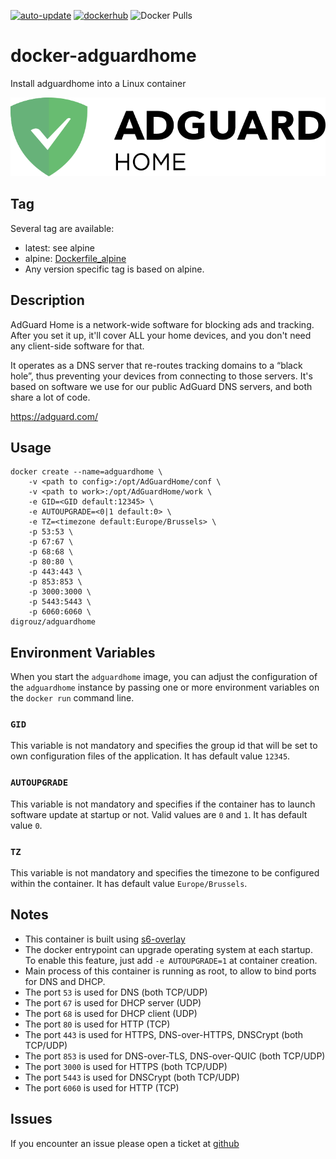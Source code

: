 [![auto-update](https://github.com/digrouz/docker-adguardhome/actions/workflows/auto-update.yml/badge.svg)](https://github.com/digrouz/docker-adguardhome/actions/workflows/auto-update.yml)
[![dockerhub](https://github.com/digrouz/docker-adguardhome/actions/workflows/dockerhub.yml/badge.svg)](https://github.com/digrouz/docker-adguardhome/actions/workflows/dockerhub.yml)
![Docker Pulls](https://img.shields.io/docker/pulls/digrouz/adguardhome)

# docker-adguardhome

Install adguardhome into a Linux container

![adguardhome](https://github.com/AdguardTeam/AdGuardHome/raw/master/doc/adguard_home_lightmode.svg)

## Tag
Several tag are available:
* latest: see alpine
* alpine: [Dockerfile_alpine](https://github.com/digrouz/docker-adguardhome/blob/master/Dockerfile_alpine)
* Any version specific tag is based on alpine.

## Description
AdGuard Home is a network-wide software for blocking ads and tracking. After you set it up, it'll cover ALL your home devices, and you don't need any client-side software for that.

It operates as a DNS server that re-routes tracking domains to a “black hole”, thus preventing your devices from connecting to those servers. It's based on software we use for our public AdGuard DNS servers, and both share a lot of code.

https://adguard.com/

## Usage
    docker create --name=adguardhome \
        -v <path to config>:/opt/AdGuardHome/conf \
        -v <path to work>:/opt/AdGuardHome/work \
        -e GID=<GID default:12345> \
        -e AUTOUPGRADE=<0|1 default:0> \
        -e TZ=<timezone default:Europe/Brussels> \
        -p 53:53 \
        -p 67:67 \
        -p 68:68 \
        -p 80:80 \
        -p 443:443 \
        -p 853:853 \
        -p 3000:3000 \
        -p 5443:5443 \
        -p 6060:6060 \
    digrouz/adguardhome
        
## Environment Variables

When you start the `adguardhome` image, you can adjust the configuration of the `adguardhome` instance by passing one or more environment variables on the `docker run` command line.

### `GID`

This variable is not mandatory and specifies the group id that will be set to own configuration files of the application. It has default value `12345`.

### `AUTOUPGRADE`

This variable is not mandatory and specifies if the container has to launch software update at startup or not. Valid values are `0` and `1`. It has default value `0`.

### `TZ`

This variable is not mandatory and specifies the timezone to be configured within the container. It has default value `Europe/Brussels`.

## Notes

* This container is built using [s6-overlay](https://github.com/just-containers/s6-overlay)
* The docker entrypoint can upgrade operating system at each startup. To enable this feature, just add `-e AUTOUPGRADE=1` at container creation.
* Main process of this container is running as root, to allow to bind ports for DNS and DHCP.
* The port `53` is used for DNS (both TCP/UDP)
* The port `67` is used for DHCP server (UDP)
* The port `68` is used for DHCP client (UDP)
* The port `80` is used for HTTP (TCP)
* The port `443` is used for HTTPS, DNS-over-HTTPS, DNSCrypt (both TCP/UDP)
* The port `853` is used for DNS-over-TLS, DNS-over-QUIC (both TCP/UDP)
* The port `3000` is used for HTTPS (both TCP/UDP)
* The port `5443` is used for DNSCrypt (both TCP/UDP)
* The port `6060` is used for HTTP (TCP)

## Issues

If you encounter an issue please open a ticket at [github](https://github.com/digrouz/docker-adguardhome/issues)


